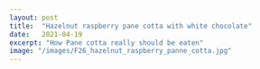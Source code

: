 ```yaml
---
layout: post
title:  "Hazelnut raspberry pane cotta with white chocolate"
date:   2021-04-19
excerpt: "How Pane cotta really should be eaten"
image: "/images/F26_hazelnut_raspberry_panne_cotta.jpg"
---
```


